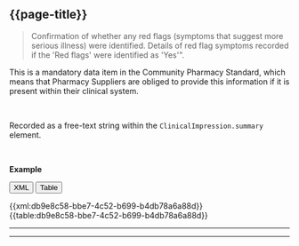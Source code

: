 ## {{page-title}} <span class="mro-circle required"></span>

> Confirmation of whether any red flags (symptoms that suggest more serious illness) were identified. Details of red flag symptoms recorded if the 'Red flags' were identified as 'Yes'".

This is a mandatory data item in the Community Pharmacy Standard, which means that Pharmacy Suppliers are obliged to provide this information if it is present within their clinical system.


<br />

Recorded as a free-text string within the `ClinicalImpression.summary` element.

<br />

**Example**

<button class="nhsd-a-button active" onclick="openTab(event, 'XML View')">XML</button>
<button class="nhsd-a-button nhsd-a-button--outline" onclick="openTab(event, 'Table View')">Table</button>

<div class="example" class="nhsd-!t-margin-bottom-6">
  <div id="XML View" class="tabcontent nhsd-!t-margin-bottom-6" style="display:block"> 
    {{xml:db9e8c58-bbe7-4c52-b699-b4db78a6a88d}}
  </div>
  <div id="Table View" class="tabcontent nhsd-!t-margin-bottom-6">
    {{table:db9e8c58-bbe7-4c52-b699-b4db78a6a88d}}
  </div>
</div>

---
---